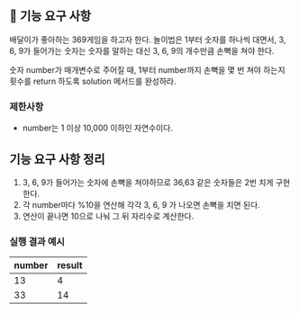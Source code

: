 ## 🚀 기능 요구 사항

배달이가 좋아하는 369게임을 하고자 한다. 놀이법은 1부터 숫자를 하나씩 대면서, 3, 6, 9가 들어가는 숫자는 숫자를 말하는 대신 3, 6, 9의 개수만큼 손뼉을 쳐야 한다.

숫자 number가 매개변수로 주어질 때, 1부터 number까지 손뼉을 몇 번 쳐야 하는지 횟수를 return 하도록 solution 메서드를 완성하라.

### 제한사항

- number는 1 이상 10,000 이하인 자연수이다.

## 기능 요구 사항 정리
1. 3, 6, 9가 들어가는 숫자에 손뼉을 쳐야하므로 36,63 같은 숫자들은 2번 치게 구현한다.
2. 각 number마다 %10을 연산해 각각 3, 6, 9 가 나오면 손뼉을 치면 된다.
3. 연산이 끝나면 10으로 나눠 그 뒤 자리수로 계산한다.

### 실행 결과 예시

| number | result |
| --- | --- |
| 13 | 4 |
| 33 | 14 |
